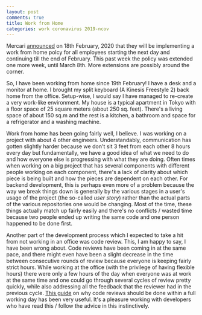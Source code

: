 ```yaml
---
layout: post
comments: true
title: Work from Home
categories: work coronavirus 2019-ncov
---
```


Mercari [announced][2] on 18th February, 2020 that they will be implementing a
work from home polcy for all employees starting the next day and continuing till
the end of February. This past week the policy was extended one more week, until
March 8th. More extensions are possibly around the corner.

So, I have been working from home since 19th February! I have a desk and a
monitor at home. I brought my split keyboard (A Kinesis Freestyle 2) back home
from the office. Setup-wise, I would say I have managed to re-create a very
work-like environment. My house is a typical apartment in Tokyo with a floor
space of 25 square meters (about 250 sq. feet). There's a living space of about
150 sq.m and the rest is a kitchen, a bathroom and space for a refrigerator and
a washing machine.

<!--more-->

Work from home has been going fairly well, I believe. I was working on a project
with about 4 other engineers. Understandably, communication has gotten slightly
harder because we don't sit 3 feet from each other 8 hours every day but
fundamentally, we have a good idea of what we need to do and how everyone else
is progressing with what they are doing. Often times when working on a big
project that has several components with different people working on each
component, there's a lack of clarity about which piece is being built and how
the pieces are dependent on each other. For backend development, this is perhaps
even more of a problem because the way we break things down is generally by the
various stages in a user's usage of the project (the so-called _user story_)
rather than the actual parts of the various repositories one would be changing.
Most of the time, these things actually match up fairly easily and there's no
conflicts / wasted time because two people ended up writing the same code and
one person happened to be done first.

Another part of the development process which I expected to take a hit from not
working in an office was code review. This, I am happy to say, I have been wrong
about. Code reviews have been coming in at the same pace, and there might even
have been a slight decrease in the time between consecutive rounds of review
because everyone is keeping fairly strict hours. While working at the office
(with the privilege of having flexible hours) there were only a few hours of the
day when everyone was at work at the same time and one could go through several
cycles of review pretty quickly, while also addressing all the feedback that the
reviewer had in the previous cycle. [This guide][1] on why code reviews should be
done within a full working day has been very useful. It's a pleasure working
with developers who have read this / follow the advice in this instinctively.

[1]: https://google.github.io/eng-practices/review/reviewer/speed.html
[2]: https://about.mercari.com/press/news/article/20200218_coronavirus/
